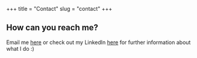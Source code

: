 +++
title = "Contact"
slug = "contact"
+++

## How can you reach me?

Email me [here](mailto:cobbaldn@gmail.com) or check out my LinkedIn [here](https://www.linkedin.com/in/nathan-cobbald-106b4a253/) for further information about what I do :)

